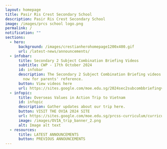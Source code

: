 ```yaml
---
layout: homepage
title: Pasir Ris Crest Secondary School
description: Pasir Ris Crest Secondary School
image: /images/prcs school logo.png
permalink: /
notification: ""
sections:
  - hero:
      background: /images/crestianherohomepage1200x400.gif
      url: /latest-news/announcements/
  - infobar:
      title: Secondary 2 Subject Combination Briefing Videos
      subtitle: CWP - 17th October 2024
      id: infobar
      description: The Secondary 2 Subject Combination Briefing videos are available
        now for parents' reference.
      button: View videos here
      url: https://sites.google.com/moe.edu.sg/2024sec2subcombbriefingvideos
  - infopic:
      title: Overseas Values in Action Trip to Vietnam
      id: infopic
      description: Gather updates about our trip here.
      button: VISIT THE OVIA 2024 SITE
      url: https://sites.google.com/moe.edu.sg/prcss-curriculum/curriculum-home/cce/via/ovia-2024
      image: /images/OVIA_trip_banner_2.png
      alt: Image alt text
  - resources:
      title: LATEST ANNOUNCEMENTS
      button: PREVIOUS ANNOUNCEMENTS
---
```


